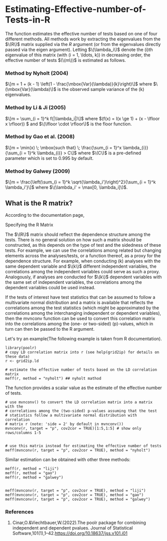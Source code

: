 # Estimating-Effective-number-of-Tests-in-R

The function estimates the effective number of tests based on one of four different methods. All methods work by extracting the eigenvalues from the $\(R\)$ matrix supplied via the $R$ argument (or from the eigenvalues directly passed via the eigen argument). Letting $\(\lambda_i\)$ denote the \(i\)th eigenvalue of this matrix (with \(i = 1, \ldots, k\)) in decreasing order, the effective number of tests $(\(m\))$ is estimated as follows.


### Method by Nyholt (2004)

$\[m = 1 + (k - 1) \left(1 - \frac{\mbox{Var}(\lambda)}{k}\right)\]$
where $\(\mbox{Var}(\lambda)\)$ is the observed sample variance of the \(k\) eigenvalues.

### Method by Li & Ji (2005)

$\[m = \sum_{i = 1}^k f(|\lambda_i|)\]$
where $\(f(x) = I(x \ge 1) + (x - \lfloor x \rfloor)\) $ and $\(\lfloor \cdot \rfloor\)$ is the floor function.

### Method by Gao et al. (2008)

$\[m = \min(x) \; \mbox{such that} \; \frac{\sum_{i = 1}^x \lambda_{i}}{\sum_{i = 1}^k \lambda_{i}} > C\]$
where $\(C\)$ is a pre-defined parameter which is set to $0.995$ by default.

### Method by Galwey (2009)

$\[m = \frac{\left(\sum_{i = 1}^k \sqrt{\lambda_i'}\right)^2}{\sum_{i = 1}^k \lambda_i'}\]$
where $\(\lambda_i' = \max[0, \lambda_i]\)$.
 
 ## What is the R matrix?
 
 According to the documentation page, 
 
 Specifying the R Matrix

The $\(R\)$ matrix should reflect the dependence structure among the tests. There is no general solution on how such a matrix should be constructed, as this depends on the type of test and the sidedness of these tests. For example, we can use the correlations among related but changing elements across the analyses/tests, or a function thereof, as a proxy for the dependence structure. For example, when conducting \(k\) analyses with the same dependent variable and $\(k\)$ different independent variables, the correlations among the independent variables could serve as such a proxy. Analogously, if analyses are conducted for $\(k\)$ dependent variables with the same set of independent variables, the correlations among the dependent variables could be used instead.

If the tests of interest have test statistics that can be assumed to follow a multivariate normal distribution and a matrix is available that reflects the correlations among the test statistics (which might be approximated by the correlations among the interchanging independent or dependent variables), then the mvnconv function can be used to convert this correlation matrix into the correlations among the (one- or two-sided) \(p\)-values, which in turn can then be passed to the R argument. 

Let's try an example(The following example is taken from R documentation).

```
library(poolr)
# copy LD correlation matrix into r (see help(grid2ip) for details on these data)
r <- grid2ip.ld
```
```
# estimate the effective number of tests based on the LD correlation matrix
meff(r, method = "nyholt") ## nyholt mathod
```
The function provides a scalar value as the estimate of the effective number of tests.

```
# use mvnconv() to convert the LD correlation matrix into a matrix with the
# correlations among the (two-sided) p-values assuming that the test
# statistics follow a multivariate normal distribution with correlation
# matrix r (note: 'side = 2' by default in mvnconv())
mvnconv(r, target = "p", cov2cor = TRUE)[1:5,1:5] # show only rows/columns 1-5


# use this matrix instead for estimating the effective number of tests
meff(mvnconv(r, target = "p", cov2cor = TRUE), method = "nyholt")
```

Similar estimation can be obtained with other three methods:

```
meff(r, method = "liji")
meff(r, method = "gao")
meff(r, method = "galwey")


meff(mvnconv(r, target = "p", cov2cor = TRUE), method = "liji")
meff(mvnconv(r, target = "p", cov2cor = TRUE), method = "gao")
meff(mvnconv(r, target = "p", cov2cor = TRUE), method = "galwey")

```

### References
1. Cinar,O.&Viechtbauer,W.(2022).The poolr package for combining independent and dependent pvalues. Journal of Statistical Software,101(1),1–42.https://doi.org/10.18637/jss.v101.i01


